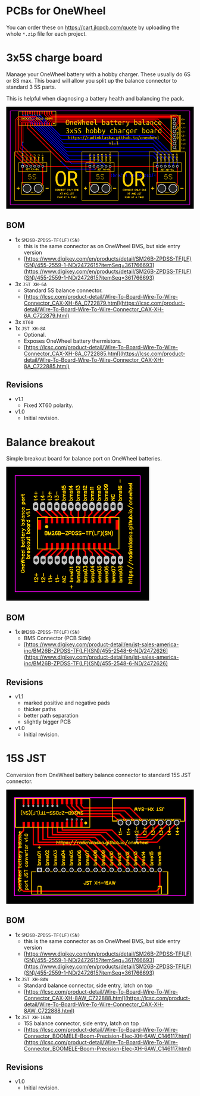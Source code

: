 # PCBs for OneWheel

You can order these on https://cart.jlcpcb.com/quote by uploading the whole `*.zip` file for each project.

# 3x5S charge board

Manage your OneWheel battery with a hobby charger. These usually do 6S or 8S max. This board will allow you split up the balance connector to standard 3 5S parts.

This is helpful when diagnosing a battery health and balancing the pack.

![](3x5s_charge/PCB_onewheel_3x5s_charge.png)

## BOM
* 1x `SM26B-ZPDSS-TF(LF)(SN)`
  * this is the same connector as on OneWheel BMS, but side entry version
  * [https://www.digikey.com/en/products/detail/SM26B-ZPDSS-TF(LF)(SN)/455-2559-1-ND/2472615?itemSeq=361766693](https://www.digikey.com/en/products/detail/SM26B-ZPDSS-TF(LF)(SN)/455-2559-1-ND/2472615?itemSeq=361766693)
* 3x `JST XH-6A`
  * Standard 5S balance connector.
  * [https://lcsc.com/product-detail/Wire-To-Board-Wire-To-Wire-Connector_CAX-XH-6A_C722879.html](https://lcsc.com/product-detail/Wire-To-Board-Wire-To-Wire-Connector_CAX-XH-6A_C722879.html)
* 3x `XT60`
* 1x `JST XH-8A`
  * Optional.
  * Exposes OneWheel battery thermistors.
  * [https://lcsc.com/product-detail/Wire-To-Board-Wire-To-Wire-Connector_CAX-XH-8A_C722885.html](https://lcsc.com/product-detail/Wire-To-Board-Wire-To-Wire-Connector_CAX-XH-8A_C722885.html)

## Revisions
* v1.1
  * Fixed XT60 polarity.
* v1.0
  * Initial revision.

# Balance breakout

Simple breakout board for balance port on OneWheel batteries.

![](balance_breakout/PCB_onewheel_balance_breakout.png)

## BOM
* 1x `BM26B-ZPDSS-TF(LF)(SN)`
  * BMS Connector (PCB Side)
  * [https://www.digikey.com/product-detail/en/jst-sales-america-inc/BM26B-ZPDSS-TF(LF)(SN)/455-2548-6-ND/2472626](https://www.digikey.com/product-detail/en/jst-sales-america-inc/BM26B-ZPDSS-TF(LF)(SN)/455-2548-6-ND/2472626)

## Revisions
* v1.1
  * marked positive and negative pads
  * thicker paths
  * better path separation
  * slightly bigger PCB
* v1.0
  * Initial revision.

# 15S JST

Conversion from OneWheel battery balance connector to standard 15S JST connector.

![](15s_jst/PCB_onewheel_15s_jst.png)

## BOM
* 1x `SM26B-ZPDSS-TF(LF)(SN)`
  * this is the same connector as on OneWheel BMS, but side entry version
  * [https://www.digikey.com/en/products/detail/SM26B-ZPDSS-TF(LF)(SN)/455-2559-1-ND/2472615?itemSeq=361766693](https://www.digikey.com/en/products/detail/SM26B-ZPDSS-TF(LF)(SN)/455-2559-1-ND/2472615?itemSeq=361766693)
* 1x `JST XH-8AW`
  * Standard balance connector, side entry, latch on top
  * [https://lcsc.com/product-detail/Wire-To-Board-Wire-To-Wire-Connector_CAX-XH-8AW_C722888.html](https://lcsc.com/product-detail/Wire-To-Board-Wire-To-Wire-Connector_CAX-XH-8AW_C722888.html)
* 1x `JST XH-16AW`
  * 15S balance connector, side entry, latch on top
  * [https://lcsc.com/product-detail/Wire-To-Board-Wire-To-Wire-Connector_BOOMELE-Boom-Precision-Elec-XH-6AW_C146117.html](https://lcsc.com/product-detail/Wire-To-Board-Wire-To-Wire-Connector_BOOMELE-Boom-Precision-Elec-XH-6AW_C146117.html)

## Revisions
* v1.0
  * Initial revision.
